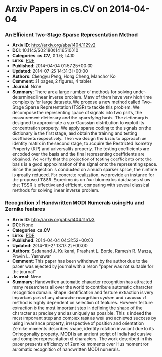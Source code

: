 # Arxiv Papers in cs.CV on 2014-04-04
### An Efficient Two-Stage Sparse Representation Method
- **Arxiv ID**: http://arxiv.org/abs/1404.1129v2
- **DOI**: 10.1142/S0218001416510010
- **Categories**: **cs.CV**, G.1.6; I.4.10
- **Links**: [PDF](http://arxiv.org/pdf/1404.1129v2)
- **Published**: 2014-04-04 01:57:25+00:00
- **Updated**: 2014-07-25 14:31:31+00:00
- **Authors**: Chengyu Peng, Hong Cheng, Manchor Ko
- **Comment**: 21 pages, 2 figures, 4 tables
- **Journal**: None
- **Summary**: There are a large number of methods for solving under-determined linear inverse problem. Many of them have very high time complexity for large datasets. We propose a new method called Two-Stage Sparse Representation (TSSR) to tackle this problem. We decompose the representing space of signals into two parts, the measurement dictionary and the sparsifying basis. The dictionary is designed to approximate a sub-Gaussian distribution to exploit its concentration property. We apply sparse coding to the signals on the dictionary in the first stage, and obtain the training and testing coefficients respectively. Then we design the basis to approach an identity matrix in the second stage, to acquire the Restricted Isometry Property (RIP) and universality property. The testing coefficients are encoded over the basis and the final representing coefficients are obtained. We verify that the projection of testing coefficients onto the basis is a good approximation of the signal onto the representing space. Since the projection is conducted on a much sparser space, the runtime is greatly reduced. For concrete realization, we provide an instance for the proposed TSSR. Experiments on four biometrics databases show that TSSR is effective and efficient, comparing with several classical methods for solving linear inverse problem.



### Recognition of Handwritten MODI Numerals using Hu and Zernike features
- **Arxiv ID**: http://arxiv.org/abs/1404.1151v3
- **DOI**: None
- **Categories**: **cs.CV**
- **Links**: [PDF](http://arxiv.org/pdf/1404.1151v3)
- **Published**: 2014-04-04 04:31:52+00:00
- **Updated**: 2014-10-27 13:17:22+00:00
- **Authors**: Sadanand A. Kulkarni, Prashant L. Borde, Ramesh R. Manza, Pravin L. Yannawar
- **Comment**: This paper has been withdrawn by the author due to the paper was
  rejected by journal with a reson "paper was not suitable for the journal"
- **Journal**: None
- **Summary**: Handwritten automatic character recognition has attracted many researchers all over the world to contribute automatic character recognition domain. Shape identification and feature extraction is very important part of any character recognition system and success of method is highly dependent on selection of features. However feature extraction is the most important step in defining the shape of the character as precisely and as uniquely as possible. This is indeed the most important step and complex task as well and achieved success by using invariance property, irrespective of position and orientation. Zernike moments describes shape, identify rotation invariant due to its Orthogonality property. MODI is an ancient script of India had cursive and complex representation of characters. The work described in this paper presents efficiency of Zernike moments over Hus moment for automatic recognition of handwritten MODI numerals.



